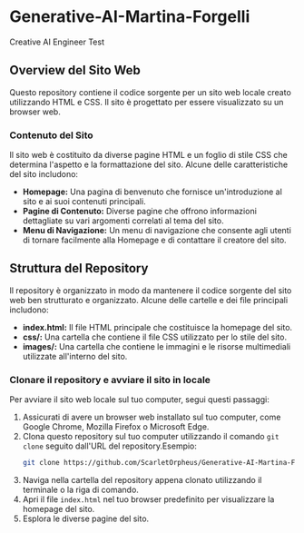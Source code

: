 # Generative-AI-Martina-Forgelli
Creative AI Engineer Test

## Overview del Sito Web 
Questo repository contiene il codice sorgente per un sito web locale creato utilizzando HTML e CSS. Il sito è progettato per essere visualizzato su un browser web.

### Contenuto del Sito

Il sito web è costituito da diverse pagine HTML e un foglio di stile CSS che determina l'aspetto e la formattazione del sito. Alcune delle caratteristiche del sito includono:

- **Homepage:** Una pagina di benvenuto che fornisce un'introduzione al sito e ai suoi contenuti principali.
- **Pagine di Contenuto:** Diverse pagine che offrono informazioni dettagliate su vari argomenti correlati al tema del sito.
- **Menu di Navigazione:** Un menu di navigazione che consente agli utenti di tornare facilmente alla Homepage e di contattare il creatore del sito.

## Struttura del Repository

Il repository è organizzato in modo da mantenere il codice sorgente del sito web ben strutturato e organizzato. Alcune delle cartelle e dei file principali includono:

- **index.html:** Il file HTML principale che costituisce la homepage del sito.
- **css/:** Una cartella che contiene il file CSS utilizzato per lo stile del sito.
- **images/:** Una cartella che contiene le immagini e le risorse multimediali utilizzate all'interno del sito.

### Clonare il repository e avviare il sito in locale
Per avviare il sito web locale sul tuo computer, segui questi passaggi:

1. Assicurati di avere un browser web installato sul tuo computer, come Google Chrome, Mozilla Firefox o Microsoft Edge.
2. Clona questo repository sul tuo computer utilizzando il comando `git clone` seguito dall'URL del repository.Esempio:
     ```bash
   git clone https://github.com/ScarletOrpheus/Generative-AI-Martina-Forgelli.git

4. Naviga nella cartella del repository appena clonato utilizzando il terminale o la riga di comando.
5. Apri il file `index.html` nel tuo browser predefinito per visualizzare la homepage del sito.
6. Esplora le diverse pagine del sito.
